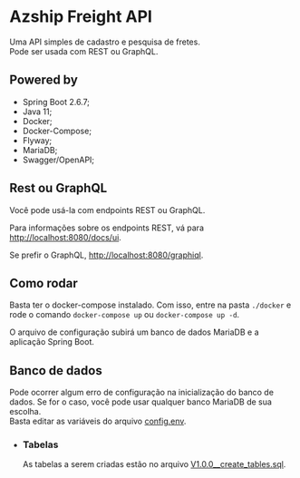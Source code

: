 # Azship Freight API

Uma API simples de cadastro e pesquisa de fretes. <br>
Pode ser usada com REST ou GraphQL.

## Powered by

* Spring Boot 2.6.7;
* Java 11;
* Docker;
* Docker-Compose;
* Flyway;
* MariaDB;
* Swagger/OpenAPI;

## Rest ou GraphQL
Você pode usá-la com endpoints REST ou GraphQL.

Para informações sobre os endpoints REST, vá para <http://localhost:8080/docs/ui>.

Se prefir o GraphQL, <http://localhost:8080/graphiql>.

## Como rodar
Basta ter o docker-compose instalado. Com isso, entre na pasta ```./docker``` e rode o comando ```docker-compose up``` ou ```docker-compose up -d```.

O arquivo de configuração subirá um banco de dados MariaDB e a aplicação Spring Boot.

## Banco de dados
Pode ocorrer algum erro de configuração na inicialização do banco de dados. Se for o caso, você pode usar qualquer banco MariaDB de sua escolha.
<br> Basta editar as variáveis do arquivo [config.env](./env/config.env).

* ### Tabelas
    As tabelas a serem criadas estão no arquivo [V1.0.0__create_tables.sql](./src/main/resources/db/migration/V1.0.0__create_tables.sql).